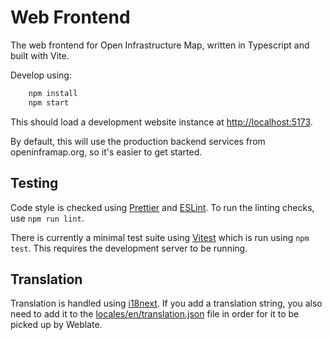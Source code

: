 # Web Frontend

The web frontend for Open Infrastructure Map, written in Typescript and built with Vite.

Develop using:

```bash
    npm install
    npm start
```

This should load a development website instance at [http://localhost:5173](http://localhost:5173).

By default, this will use the production backend services from openinframap.org, so it's easier to
get started.

## Testing

Code style is checked using [Prettier](https://prettier.io/) and [ESLint](https://eslint.org/). To
run the linting checks, use `npm run lint`.

There is currently a minimal test suite using [Vitest](https://vitest.dev/) which is run using
`npm test`. This requires the development server to be running.

## Translation

Translation is handled using [i18next](https://www.i18next.com/). If you add a translation string,
you also need to add it to the [locales/en/translation.json](./locales/en/translation.json) file in
order for it to be picked up by Weblate.
